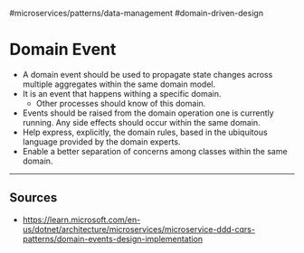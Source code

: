 #microservices/patterns/data-management #domain-driven-design

# Domain Event
* A domain event should be used to propagate state changes across multiple aggregates within the same domain model.
* It is an event that happens withing a specific domain.
	* Other processes should know of this domain.
* Events should be raised from the domain operation one is currently running. Any side effects should occur within the same domain.
* Help express, explicitly, the domain rules, based in the ubiquitous language provided by the domain experts. 
* Enable a better separation of concerns among classes within the same domain.



<hr>

## Sources
* https://learn.microsoft.com/en-us/dotnet/architecture/microservices/microservice-ddd-cqrs-patterns/domain-events-design-implementation